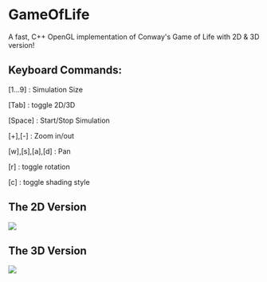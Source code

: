 # GameOfLife
A fast, C++ OpenGL implementation of Conway's Game of Life with 2D & 3D version!

## Keyboard Commands:
  [1...9] : Simulation Size
  
  [Tab] : toggle 2D/3D
  
  [Space] : Start/Stop Simulation
  
  [+],[-] : Zoom in/out
  
  [w],[s],[a],[d] : Pan
  
  [r] : toggle rotation
  
  [c] : toggle shading style

## The 2D Version
  ![](http://i.imgur.com/pqAgWU6.png)

## The 3D Version
  ![](http://i.imgur.com/BFQtKue.png)

